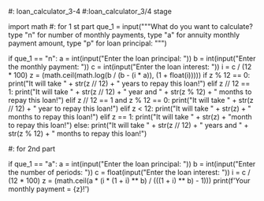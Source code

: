 #: loan_calculator_3-4
#:loan_calculator_3/4 stage

import math
#: for 1 st part
que_1 = input("""What do you want to calculate? 
type "n" for number of monthly payments,
type "a" for annuity monthly payment amount,
type "p" for loan principal: """)

if que_1 == "n":
    a = int(input("Enter the loan principal: "))
    b = int(input("Enter the monthly payment: "))
    c = int(input("Enter the loan interest: "))
    i = c / (12 * 100)
    z = (math.ceil(math.log(b / (b - (i * a)), (1 + float(i)))))
    if z % 12 == 0:
        print("It will take " + str(z // 12) + " years to repay this loan!")
    elif z // 12 == 1:
        print("It will take " + str(z // 12) + " year and " + str(z % 12) + " months to repay this loan!")
    elif z // 12 == 1 and z % 12 == 0:
        print("It will take " + str(z // 12) + " year to repay this loan!")
    elif z < 12:
        print("It will take " + str(z) + " months to repay this loan!")
    elif z == 1:
        print("It will take " + str(z) + "month to repay this loan!")
    else:
        print("It will take " + str(z // 12) + " years and " + str(z % 12) + " months to repay this loan!")

#: for 2nd part

if que_1 == "a":
    a = int(input("Enter the loan principal: "))
    b = int(input("Enter the number of periods: "))
    c = float(input("Enter the loan interest: "))
    i = c / (12 * 100)
    z = (math.ceil(a * (i * (1 + i) ** b) / (((1 + i) ** b) - 1)))
    print(f'Your monthly payment = {z}!')
